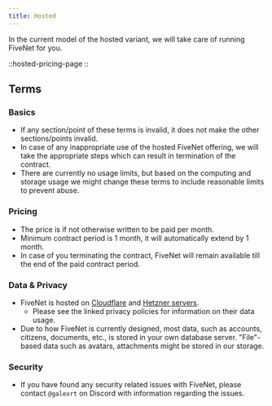 ```yaml
---
title: Hosted
---
```


In the current model of the hosted variant, we will take care of running FiveNet for you.

::hosted-pricing-page
::

## Terms

### Basics

- If any section/point of these terms is invalid, it does not make the other sections/points invalid.
- In case of any inappropriate use of the hosted FiveNet offering, we will take the appropriate steps which can result in termination of the contract.
- There are currently no usage limits, but based on the computing and storage usage we might change these terms to include reasonable limits to prevent abuse.

### Pricing

- The price is if not otherwise written to be paid per month.
- Minimum contract period is 1 month, it will automatically extend by 1 month.
- In case of you terminating the contract, FiveNet will remain available till the end of the paid contract period.

### Data & Privacy

- FiveNet is hosted on [Cloudflare](https://www.cloudflare.com/privacypolicy/) and [Hetzner servers](https://www.hetzner.com/legal/privacy-policy/).
  - Please see the linked privacy policies for information on their data usage.
- Due to how FiveNet is currently designed, most data, such as accounts, citizens, documents, etc., is stored in your own database server. "File"-based data such as avatars, attachments might be stored in our storage.

### Security

- If you have found any security related issues with FiveNet, please contact `@galexrt` on Discord with information regarding the issues.
